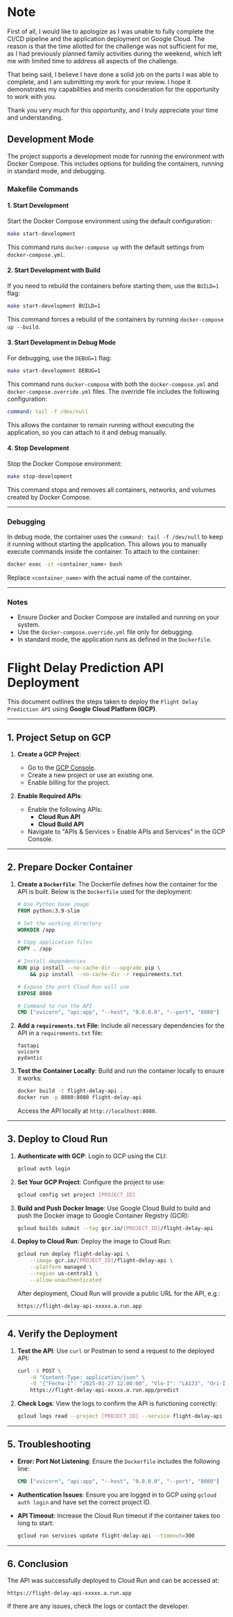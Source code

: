 
# Note

First of all, I would like to apologize as I was unable to fully complete the CI/CD pipeline and the application deployment on Google Cloud. The reason is that the time allotted for the challenge was not sufficient for me, as I had previously planned family activities during the weekend, which left me with limited time to address all aspects of the challenge.

That being said, I believe I have done a solid job on the parts I was able to complete, and I am submitting my work for your review. I hope it demonstrates my capabilities and merits consideration for the opportunity to work with you.

Thank you very much for this opportunity, and I truly appreciate your time and understanding.


## Development Mode

The project supports a development mode for running the environment with Docker Compose. This includes options for building the containers, running in standard mode, and debugging.

### Makefile Commands

#### **1. Start Development**
Start the Docker Compose environment using the default configuration:
```bash
make start-development
```

This command runs `docker-compose up` with the default settings from `docker-compose.yml`.

#### **2. Start Development with Build**
If you need to rebuild the containers before starting them, use the `BUILD=1` flag:
```bash
make start-development BUILD=1
```

This command forces a rebuild of the containers by running `docker-compose up --build`.

#### **3. Start Development in Debug Mode**
For debugging, use the `DEBUG=1` flag:
```bash
make start-development DEBUG=1
```

This command runs `docker-compose` with both the `docker-compose.yml` and `docker-compose.override.yml` files. The override file includes the following configuration:
```yaml
command: tail -f /dev/null
```

This allows the container to remain running without executing the application, so you can attach to it and debug manually.

#### **4. Stop Development**
Stop the Docker Compose environment:
```bash
make stop-development
```

This command stops and removes all containers, networks, and volumes created by Docker Compose.

---

### Debugging

In debug mode, the container uses the `command: tail -f /dev/null` to keep it running without starting the application. This allows you to manually execute commands inside the container. To attach to the container:
```bash
docker exec -it <container_name> bash
```

Replace `<container_name>` with the actual name of the container.

---

### Notes

- Ensure Docker and Docker Compose are installed and running on your system.
- Use the `docker-compose.override.yml` file only for debugging.
- In standard mode, the application runs as defined in the `Dockerfile`.

# Flight Delay Prediction API Deployment

This document outlines the steps taken to deploy the `Flight Delay Prediction API` using **Google Cloud Platform (GCP)**.

---

## 1. Project Setup on GCP

1. **Create a GCP Project**:
   - Go to the [GCP Console](https://console.cloud.google.com/).
   - Create a new project or use an existing one.
   - Enable billing for the project.

2. **Enable Required APIs**:
   - Enable the following APIs:
     - **Cloud Run API**
     - **Cloud Build API**
   - Navigate to "APIs & Services > Enable APIs and Services" in the GCP Console.

---

## 2. Prepare Docker Container

1. **Create a `Dockerfile`**:
   The Dockerfile defines how the container for the API is built. Below is the `Dockerfile` used for the deployment:
   ```dockerfile
   # Use Python base image
   FROM python:3.9-slim

   # Set the working directory
   WORKDIR /app

   # Copy application files
   COPY . /app

   # Install dependencies
   RUN pip install --no-cache-dir --upgrade pip \
       && pip install --no-cache-dir -r requirements.txt

   # Expose the port Cloud Run will use
   EXPOSE 8080

   # Command to run the API
   CMD ["uvicorn", "api:app", "--host", "0.0.0.0", "--port", "8080"]
   ```

2. **Add a `requirements.txt` File**:
   Include all necessary dependencies for the API in a `requirements.txt` file:
   ```plaintext
   fastapi
   uvicorn
   pydantic
   ```

3. **Test the Container Locally**:
   Build and run the container locally to ensure it works:
   ```bash
   docker build -t flight-delay-api .
   docker run -p 8080:8080 flight-delay-api
   ```

   Access the API locally at `http://localhost:8080`.

---

## 3. Deploy to Cloud Run

1. **Authenticate with GCP**:
   Login to GCP using the CLI:
   ```bash
   gcloud auth login
   ```

2. **Set Your GCP Project**:
   Configure the project to use:
   ```bash
   gcloud config set project [PROJECT_ID]
   ```

3. **Build and Push Docker Image**:
   Use Google Cloud Build to build and push the Docker image to Google Container Registry (GCR):
   ```bash
   gcloud builds submit --tag gcr.io/[PROJECT_ID]/flight-delay-api
   ```

4. **Deploy to Cloud Run**:
   Deploy the image to Cloud Run:
   ```bash
   gcloud run deploy flight-delay-api \
       --image gcr.io/[PROJECT_ID]/flight-delay-api \
       --platform managed \
       --region us-central1 \
       --allow-unauthenticated
   ```

   After deployment, Cloud Run will provide a public URL for the API, e.g.:
   ```
   https://flight-delay-api-xxxxx.a.run.app
   ```

---

## 4. Verify the Deployment

1. **Test the API**:
   Use `curl` or Postman to send a request to the deployed API:
   ```bash
   curl -X POST \
       -H "Content-Type: application/json" \
       -d '{"Fecha-I": "2025-01-27 12:00:00", "Vlo-I": "LA123", "Ori-I": "SCL", "Des-I": "LIM", "Emp-I": "LA", "Fecha-O": "2025-01-27 12:45:00"}' \
       https://flight-delay-api-xxxxx.a.run.app/predict
   ```

2. **Check Logs**:
   View the logs to confirm the API is functioning correctly:
   ```bash
   gcloud logs read --project [PROJECT_ID] --service flight-delay-api --region us-central1
   ```

---

## 5. Troubleshooting

- **Error: Port Not Listening**:
  Ensure the `Dockerfile` includes the following line:
  ```dockerfile
  CMD ["uvicorn", "api:app", "--host", "0.0.0.0", "--port", "8080"]
  ```

- **Authentication Issues**:
  Ensure you are logged in to GCP using `gcloud auth login` and have set the correct project ID.

- **API Timeout**:
  Increase the Cloud Run timeout if the container takes too long to start:
  ```bash
  gcloud run services update flight-delay-api --timeout=300
  ```

---

## 6. Conclusion

The API was successfully deployed to Cloud Run and can be accessed at:
```
https://flight-delay-api-xxxxx.a.run.app
```

If there are any issues, check the logs or contact the developer.

``` 
